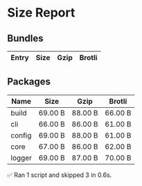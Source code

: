 # Size Report

## Bundles

| Entry | Size | Gzip | Brotli |
| ----- | ---- | ---- | ------ |

## Packages

| Name   | Size    | Gzip    | Brotli  |
| ------ | ------- | ------- | ------- |
| build  | 69.00 B | 88.00 B | 66.00 B |
| cli    | 66.00 B | 86.00 B | 61.00 B |
| config | 69.00 B | 88.00 B | 61.00 B |
| core   | 67.00 B | 86.00 B | 62.00 B |
| logger | 69.00 B | 87.00 B | 70.00 B |

✅ Ran 1 script and skipped 3 in 0.6s.
